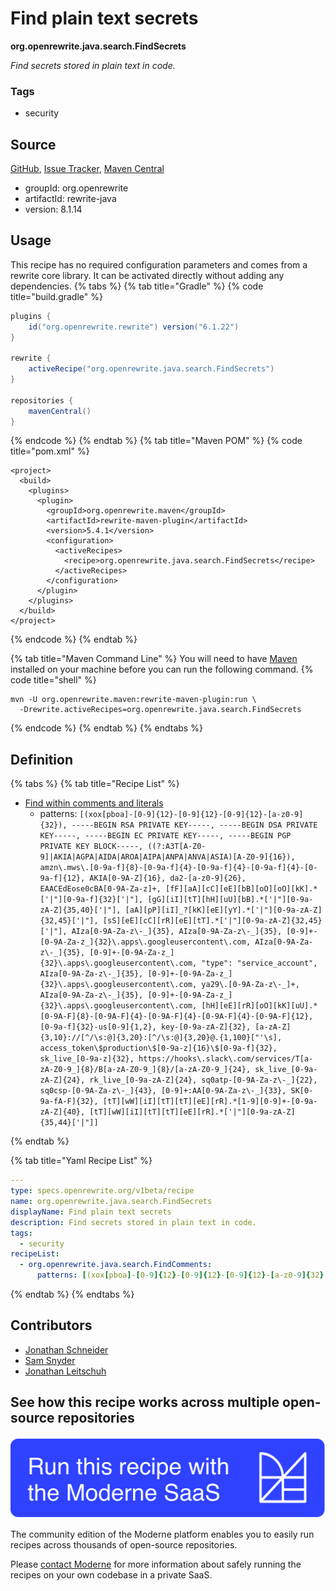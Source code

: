 # Find plain text secrets

**org.openrewrite.java.search.FindSecrets**

_Find secrets stored in plain text in code._

### Tags

* security

## Source

[GitHub](https://github.com/openrewrite/rewrite/blob/main/rewrite-java/src/main/resources/META-INF/rewrite/find-plaintext-secrets.yml), [Issue Tracker](https://github.com/openrewrite/rewrite/issues), [Maven Central](https://central.sonatype.com/artifact/org.openrewrite/rewrite-java/8.1.14/jar)

* groupId: org.openrewrite
* artifactId: rewrite-java
* version: 8.1.14


## Usage

This recipe has no required configuration parameters and comes from a rewrite core library. It can be activated directly without adding any dependencies.
{% tabs %}
{% tab title="Gradle" %}
{% code title="build.gradle" %}
```groovy
plugins {
    id("org.openrewrite.rewrite") version("6.1.22")
}

rewrite {
    activeRecipe("org.openrewrite.java.search.FindSecrets")
}

repositories {
    mavenCentral()
}

```
{% endcode %}
{% endtab %}
{% tab title="Maven POM" %}
{% code title="pom.xml" %}
```markup
<project>
  <build>
    <plugins>
      <plugin>
        <groupId>org.openrewrite.maven</groupId>
        <artifactId>rewrite-maven-plugin</artifactId>
        <version>5.4.1</version>
        <configuration>
          <activeRecipes>
            <recipe>org.openrewrite.java.search.FindSecrets</recipe>
          </activeRecipes>
        </configuration>
      </plugin>
    </plugins>
  </build>
</project>
```
{% endcode %}
{% endtab %}

{% tab title="Maven Command Line" %}
You will need to have [Maven](https://maven.apache.org/download.cgi) installed on your machine before you can run the following command.
{% code title="shell" %}
```shell
mvn -U org.openrewrite.maven:rewrite-maven-plugin:run \
  -Drewrite.activeRecipes=org.openrewrite.java.search.FindSecrets
```
{% endcode %}
{% endtab %}
{% endtabs %}

## Definition

{% tabs %}
{% tab title="Recipe List" %}
* [Find within comments and literals](../../java/search/findcomments.md)
  * patterns: `[(xox[pboa]-[0-9]{12}-[0-9]{12}-[0-9]{12}-[a-z0-9]{32}), -----BEGIN RSA PRIVATE KEY-----, -----BEGIN DSA PRIVATE KEY-----, -----BEGIN EC PRIVATE KEY-----, -----BEGIN PGP PRIVATE KEY BLOCK-----, ((?:A3T[A-Z0-9]|AKIA|AGPA|AIDA|AROA|AIPA|ANPA|ANVA|ASIA)[A-Z0-9]{16}), amzn\.mws\.[0-9a-f]{8}-[0-9a-f]{4}-[0-9a-f]{4}-[0-9a-f]{4}-[0-9a-f]{12}, AKIA[0-9A-Z]{16}, da2-[a-z0-9]{26}, EAACEdEose0cBA[0-9A-Za-z]+, [fF][aA][cC][eE][bB][oO][oO][kK].*['|"][0-9a-f]{32}['|"], [gG][iI][tT][hH][uU][bB].*['|"][0-9a-zA-Z]{35,40}['|"], [aA][pP][iI]_?[kK][eE][yY].*['|"][0-9a-zA-Z]{32,45}['|"], [sS][eE][cC][rR][eE][tT].*['|"][0-9a-zA-Z]{32,45}['|"], AIza[0-9A-Za-z\-_]{35}, AIza[0-9A-Za-z\-_]{35}, [0-9]+-[0-9A-Za-z_]{32}\.apps\.googleusercontent\.com, AIza[0-9A-Za-z\-_]{35}, [0-9]+-[0-9A-Za-z_]{32}\.apps\.googleusercontent\.com, "type": "service_account", AIza[0-9A-Za-z\-_]{35}, [0-9]+-[0-9A-Za-z_]{32}\.apps\.googleusercontent\.com, ya29\.[0-9A-Za-z\-_]+, AIza[0-9A-Za-z\-_]{35}, [0-9]+-[0-9A-Za-z_]{32}\.apps\.googleusercontent\.com, [hH][eE][rR][oO][kK][uU].*[0-9A-F]{8}-[0-9A-F]{4}-[0-9A-F]{4}-[0-9A-F]{4}-[0-9A-F]{12}, [0-9a-f]{32}-us[0-9]{1,2}, key-[0-9a-zA-Z]{32}, [a-zA-Z]{3,10}://[^/\s:@]{3,20}:[^/\s:@]{3,20}@.{1,100}["'\s], access_token\$production\$[0-9a-z]{16}\$[0-9a-f]{32}, sk_live_[0-9a-z]{32}, https://hooks\.slack\.com/services/T[a-zA-Z0-9_]{8}/B[a-zA-Z0-9_]{8}/[a-zA-Z0-9_]{24}, sk_live_[0-9a-zA-Z]{24}, rk_live_[0-9a-zA-Z]{24}, sq0atp-[0-9A-Za-z\-_]{22}, sq0csp-[0-9A-Za-z\-_]{43}, [0-9]+:AA[0-9A-Za-z\-_]{33}, SK[0-9a-fA-F]{32}, [tT][wW][iI][tT][tT][eE][rR].*[1-9][0-9]+-[0-9a-zA-Z]{40}, [tT][wW][iI][tT][tT][eE][rR].*['|"][0-9a-zA-Z]{35,44}['|"]]`

{% endtab %}

{% tab title="Yaml Recipe List" %}
```yaml
---
type: specs.openrewrite.org/v1beta/recipe
name: org.openrewrite.java.search.FindSecrets
displayName: Find plain text secrets
description: Find secrets stored in plain text in code.
tags:
  - security
recipeList:
  - org.openrewrite.java.search.FindComments:
      patterns: [(xox[pboa]-[0-9]{12}-[0-9]{12}-[0-9]{12}-[a-z0-9]{32}), -----BEGIN RSA PRIVATE KEY-----, -----BEGIN DSA PRIVATE KEY-----, -----BEGIN EC PRIVATE KEY-----, -----BEGIN PGP PRIVATE KEY BLOCK-----, ((?:A3T[A-Z0-9]|AKIA|AGPA|AIDA|AROA|AIPA|ANPA|ANVA|ASIA)[A-Z0-9]{16}), amzn\.mws\.[0-9a-f]{8}-[0-9a-f]{4}-[0-9a-f]{4}-[0-9a-f]{4}-[0-9a-f]{12}, AKIA[0-9A-Z]{16}, da2-[a-z0-9]{26}, EAACEdEose0cBA[0-9A-Za-z]+, [fF][aA][cC][eE][bB][oO][oO][kK].*['|"][0-9a-f]{32}['|"], [gG][iI][tT][hH][uU][bB].*['|"][0-9a-zA-Z]{35,40}['|"], [aA][pP][iI]_?[kK][eE][yY].*['|"][0-9a-zA-Z]{32,45}['|"], [sS][eE][cC][rR][eE][tT].*['|"][0-9a-zA-Z]{32,45}['|"], AIza[0-9A-Za-z\-_]{35}, AIza[0-9A-Za-z\-_]{35}, [0-9]+-[0-9A-Za-z_]{32}\.apps\.googleusercontent\.com, AIza[0-9A-Za-z\-_]{35}, [0-9]+-[0-9A-Za-z_]{32}\.apps\.googleusercontent\.com, "type": "service_account", AIza[0-9A-Za-z\-_]{35}, [0-9]+-[0-9A-Za-z_]{32}\.apps\.googleusercontent\.com, ya29\.[0-9A-Za-z\-_]+, AIza[0-9A-Za-z\-_]{35}, [0-9]+-[0-9A-Za-z_]{32}\.apps\.googleusercontent\.com, [hH][eE][rR][oO][kK][uU].*[0-9A-F]{8}-[0-9A-F]{4}-[0-9A-F]{4}-[0-9A-F]{4}-[0-9A-F]{12}, [0-9a-f]{32}-us[0-9]{1,2}, key-[0-9a-zA-Z]{32}, [a-zA-Z]{3,10}://[^/\s:@]{3,20}:[^/\s:@]{3,20}@.{1,100}["'\s], access_token\$production\$[0-9a-z]{16}\$[0-9a-f]{32}, sk_live_[0-9a-z]{32}, https://hooks\.slack\.com/services/T[a-zA-Z0-9_]{8}/B[a-zA-Z0-9_]{8}/[a-zA-Z0-9_]{24}, sk_live_[0-9a-zA-Z]{24}, rk_live_[0-9a-zA-Z]{24}, sq0atp-[0-9A-Za-z\-_]{22}, sq0csp-[0-9A-Za-z\-_]{43}, [0-9]+:AA[0-9A-Za-z\-_]{33}, SK[0-9a-fA-F]{32}, [tT][wW][iI][tT][tT][eE][rR].*[1-9][0-9]+-[0-9a-zA-Z]{40}, [tT][wW][iI][tT][tT][eE][rR].*['|"][0-9a-zA-Z]{35,44}['|"]]

```
{% endtab %}
{% endtabs %}

## Contributors
* [Jonathan Schneider](mailto:jkschneider@gmail.com)
* [Sam Snyder](mailto:sam@moderne.io)
* [Jonathan Leitschuh](mailto:jonathan.leitschuh@gmail.com)


## See how this recipe works across multiple open-source repositories

[![Moderne Link Image](/.gitbook/assets/ModerneRecipeButton.png)](https://app.moderne.io/recipes/org.openrewrite.java.search.FindSecrets)

The community edition of the Moderne platform enables you to easily run recipes across thousands of open-source repositories.

Please [contact Moderne](https://moderne.io/product) for more information about safely running the recipes on your own codebase in a private SaaS.
